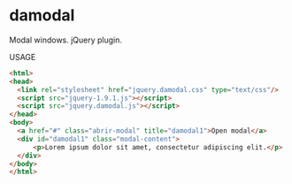 damodal
=============

Modal windows. jQuery plugin.


USAGE
```html
<html>
<head>
  <link rel="stylesheet" href="jquery.damodal.css" type="text/css"/>
  <script src="jquery-1.9.1.js"></script>
  <script src="jquery.damodal.js"></script>
</head>
<body>
  <a href="#" class="abrir-modal" title="damodal1">Open modal</a>
  <div id="damodal1" class="modal-content">
      <p>Lorem ipsum dolor sit amet, consectetur adipiscing elit.</p>
  </div>
</body>
</html>
```
